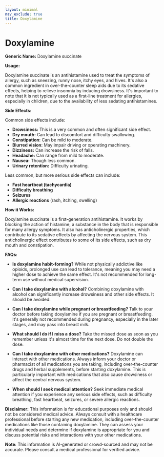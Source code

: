 ```yaml
---
layout: minimal
nav_exclude: true
title: Doxylamine
---
```


# Doxylamine

**Generic Name:** Doxylamine succinate

**Usage:**

Doxylamine succinate is an antihistamine used to treat the symptoms of allergy, such as sneezing, runny nose, itchy eyes, and hives.  It's also a common ingredient in over-the-counter sleep aids due to its sedative effects, helping to relieve insomnia by inducing drowsiness.  It's important to note that it is not typically used as a first-line treatment for allergies, especially in children, due to the availability of less sedating antihistamines.

**Side Effects:**

Common side effects include:

* **Drowsiness:** This is a very common and often significant side effect.
* **Dry mouth:** Can lead to discomfort and difficulty swallowing.
* **Constipation:** Can be mild to moderate.
* **Blurred vision:**  May impair driving or operating machinery.
* **Dizziness:** Can increase the risk of falls.
* **Headache:**  Can range from mild to moderate.
* **Nausea:** Though less common.
* **Urinary retention:** Difficulty urinating.

Less common, but more serious side effects can include:

* **Fast heartbeat (tachycardia)**
* **Difficulty breathing**
* **Seizures**
* **Allergic reactions** (rash, itching, swelling)


**How it Works:**

Doxylamine succinate is a first-generation antihistamine. It works by blocking the action of histamine, a substance in the body that is responsible for many allergy symptoms.  It also has anticholinergic properties, which contribute to its sedative effects by affecting the nervous system.  This anticholinergic effect contributes to some of its side effects, such as dry mouth and constipation.

**FAQs:**

* **Is doxylamine habit-forming?**  While not physically addictive like opioids, prolonged use can lead to tolerance, meaning you may need a higher dose to achieve the same effect.  It's not recommended for long-term use without medical supervision.

* **Can I take doxylamine with alcohol?**  Combining doxylamine with alcohol can significantly increase drowsiness and other side effects. It should be avoided.

* **Can I take doxylamine while pregnant or breastfeeding?**  Talk to your doctor before taking doxylamine if you are pregnant or breastfeeding.  It's generally not recommended during pregnancy, especially in the later stages, and may pass into breast milk.

* **What should I do if I miss a dose?**  Take the missed dose as soon as you remember unless it's almost time for the next dose.  Do not double the dose.

* **Can I take doxylamine with other medications?**  Doxylamine can interact with other medications.  Always inform your doctor or pharmacist of all medications you are taking, including over-the-counter drugs and herbal supplements, before starting doxylamine.  This is particularly important with medications that also cause drowsiness or affect the central nervous system.

* **When should I seek medical attention?**  Seek immediate medical attention if you experience any serious side effects, such as difficulty breathing, fast heartbeat, seizures, or severe allergic reactions.


**Disclaimer:** This information is for educational purposes only and should not be considered medical advice.  Always consult with a healthcare professional before starting any new medication, including over-the-counter medications like those containing doxylamine.  They can assess your individual needs and determine if doxylamine is appropriate for you and discuss potential risks and interactions with your other medications.


**Note:** This information is AI-generated or crowd-sourced and may not be accurate. Please consult a medical professional for verified advice.